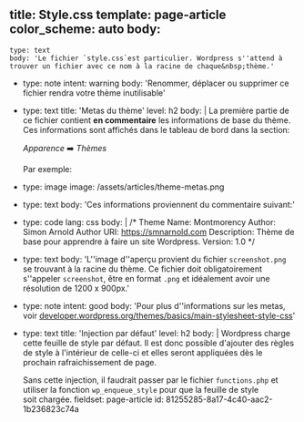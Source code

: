 title: Style.css
template: page-article
color_scheme: auto
body:
  -
    type: text
    body: 'Le fichier `style.css`est particulier. Wordpress s''attend à trouver un fichier avec ce nom à la racine de chaque&nbsp;thème.'
  -
    type: note
    intent: warning
    body: 'Renommer, déplacer ou supprimer ce fichier rendra votre thème&nbsp;inutilisable'
  -
    type: text
    title: 'Metas du thème'
    level: h2
    body: |
      La première partie de ce fichier contient **en commentaire** les informations de base du thème. Ces informations sont affichés dans le tableau de bord dans la section:
      
      _Apparence_ ➡️ _Thèmes_
      
      Par exemple:
  -
    type: image
    image: /assets/articles/theme-metas.png
  -
    type: text
    body: 'Ces informations proviennent du commentaire suivant:'
  -
    type: code
    lang: css
    body: |
      /*
      Theme Name: Montmorency
      Author: Simon Arnold
      Author URI: https://smnarnold.com
      Description: Thème de base pour apprendre à faire un site Wordpress.
      Version: 1.0
      */
  -
    type: text
    body: 'L''image d''aperçu provient du fichier `screenshot.png` se trouvant à la racine du thème. Ce fichier doit obligatoirement s''appeler `screenshot`, être en format `.png` et idéalement avoir une résolution de&nbsp;1200&nbsp;x&nbsp;900px.'
  -
    type: note
    intent: good
    body: 'Pour plus d''informations sur les metas, voir [developer.wordpress.org/themes/basics/main-stylesheet-style-css](https://developer.wordpress.org/themes/basics/main-stylesheet-style-css/#basic-structure)'
  -
    type: text
    title: 'Injection par défaut'
    level: h2
    body: |
      Wordpress charge cette feuille de style par défaut. Il est donc possible d'ajouter des règles de style à l'intérieur de celle-ci et elles seront appliquées dès le prochain rafraichissement de&nbsp;page.
      
      Sans cette injection, il faudrait passer par le fichier `functions.php` et utiliser la fonction `wp_enqueue_style` pour que la feuille de style soit&nbsp;chargée.
fieldset: page-article
id: 81255285-8a17-4c40-aac2-1b236823c74a

